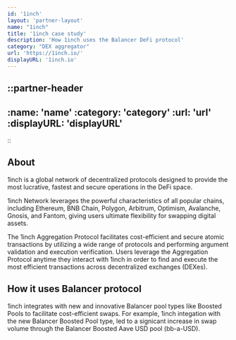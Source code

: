 ```yaml
---
id: '1inch'
layout: 'partner-layout'
name: "1inch"
title: '1inch case study'
description: 'How 1inch uses the Balancer DeFi protocol'
category: "DEX aggregator"
url: 'https://1inch.io/'
displayURL: '1inch.io'
---
```


::partner-header
---
:name: 'name'
:category: 'category'
:url: 'url'
:displayURL: 'displayURL'
---
::

## About

1inch is a global network of decentralized protocols designed to provide the most lucrative, fastest and secure operations in the DeFi space.

1inch Network leverages the powerful characteristics of all popular chains, including Ethereum, BNB Chain, Polygon, Arbitrum, Optimism, Avalanche, Gnosis, and Fantom, giving users ultimate flexibility for swapping digital assets.

The 1inch Aggregation Protocol facilitates cost-efficient and secure atomic transactions by utilizing a wide range of protocols and performing argument validation and execution verification. Users leverage the Aggregation Protocol anytime they interact with 1inch in order to find and execute the most efficient transactions across decentralized exchanges (DEXes).

## How it uses Balancer protocol

1inch integrates with new and innovative Balancer pool types like Boosted Pools to facilitate cost-efficient swaps. For example, 1inch integation with the new Balancer Boosted Pool type, led to a signicant increase in swap volume through the Balancer Boosted Aave USD pool (bb-a-USD).
